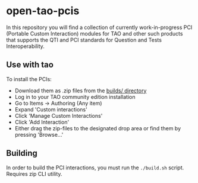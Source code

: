 # open-tao-pcis

In this repository you will find a collection of currently work-in-progress
PCI (Portable Custom Interaction) modules for TAO and other such products that
supports the QTI and PCI standards for Question and Tests Interoperability.

## Use with tao
To install the PCIs:

- Download them as .zip files from the [builds/ directory](builds/)
- Log in to your TAO community edition installation
- Go to Items -> Authoring (Any item)
- Expand 'Custom interactions'
- Click 'Manage Custom Interactions'
- Click 'Add Interaction'
- Either drag the zip-files to the designated drop area or find them by pressing 'Browse...'

## Building
In order to build the PCI interactions, you must run the `./build.sh` script. Requires zip CLI utility.
